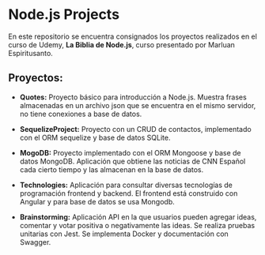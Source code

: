 # Node.js Projects

En este repositorio se encuentra consignados los proyectos realizados en el curso de Udemy, **La Biblia de Node.js**, curso presentado por Marluan Espiritusanto.

## Proyectos:

- **Quotes:** Proyecto básico para introducción a Node.js. Muestra frases almacenadas en un archivo json que se encuentra en el mismo servidor, no tiene conexiones a base de datos.

- **SequelizeProject:** Proyecto con un CRUD de contactos, implementado con el ORM sequelize y base de datos SQLite.

- **MogoDB:** Proyecto implementado con el ORM Mongoose y base de datos MongoDB. Aplicación que obtiene las noticias de CNN Español cada cierto tiempo y las almacenan en la base de datos.

- **Technologies:** Aplicación para consultar diversas tecnologías de programación frontend y backend. El frontend está construido con Angular y para base de datos se usa Mongodb.

- **Brainstorming:** Aplicación API en la que usuarios pueden agregar ideas, comentar y votar positiva o negativamente las ideas. Se realiza pruebas unitarias con Jest. Se implementa Docker y documentación con Swagger.